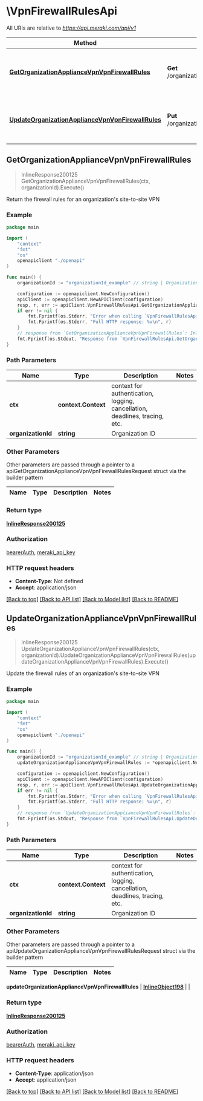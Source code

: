 # \VpnFirewallRulesApi

All URIs are relative to *https://api.meraki.com/api/v1*

Method | HTTP request | Description
------------- | ------------- | -------------
[**GetOrganizationApplianceVpnVpnFirewallRules**](VpnFirewallRulesApi.md#GetOrganizationApplianceVpnVpnFirewallRules) | **Get** /organizations/{organizationId}/appliance/vpn/vpnFirewallRules | Return the firewall rules for an organization&#39;s site-to-site VPN
[**UpdateOrganizationApplianceVpnVpnFirewallRules**](VpnFirewallRulesApi.md#UpdateOrganizationApplianceVpnVpnFirewallRules) | **Put** /organizations/{organizationId}/appliance/vpn/vpnFirewallRules | Update the firewall rules of an organization&#39;s site-to-site VPN



## GetOrganizationApplianceVpnVpnFirewallRules

> InlineResponse200125 GetOrganizationApplianceVpnVpnFirewallRules(ctx, organizationId).Execute()

Return the firewall rules for an organization's site-to-site VPN



### Example

```go
package main

import (
    "context"
    "fmt"
    "os"
    openapiclient "./openapi"
)

func main() {
    organizationId := "organizationId_example" // string | Organization ID

    configuration := openapiclient.NewConfiguration()
    apiClient := openapiclient.NewAPIClient(configuration)
    resp, r, err := apiClient.VpnFirewallRulesApi.GetOrganizationApplianceVpnVpnFirewallRules(context.Background(), organizationId).Execute()
    if err != nil {
        fmt.Fprintf(os.Stderr, "Error when calling `VpnFirewallRulesApi.GetOrganizationApplianceVpnVpnFirewallRules``: %v\n", err)
        fmt.Fprintf(os.Stderr, "Full HTTP response: %v\n", r)
    }
    // response from `GetOrganizationApplianceVpnVpnFirewallRules`: InlineResponse200125
    fmt.Fprintf(os.Stdout, "Response from `VpnFirewallRulesApi.GetOrganizationApplianceVpnVpnFirewallRules`: %v\n", resp)
}
```

### Path Parameters


Name | Type | Description  | Notes
------------- | ------------- | ------------- | -------------
**ctx** | **context.Context** | context for authentication, logging, cancellation, deadlines, tracing, etc.
**organizationId** | **string** | Organization ID | 

### Other Parameters

Other parameters are passed through a pointer to a apiGetOrganizationApplianceVpnVpnFirewallRulesRequest struct via the builder pattern


Name | Type | Description  | Notes
------------- | ------------- | ------------- | -------------


### Return type

[**InlineResponse200125**](InlineResponse200125.md)

### Authorization

[bearerAuth](../README.md#bearerAuth), [meraki_api_key](../README.md#meraki_api_key)

### HTTP request headers

- **Content-Type**: Not defined
- **Accept**: application/json

[[Back to top]](#) [[Back to API list]](../README.md#documentation-for-api-endpoints)
[[Back to Model list]](../README.md#documentation-for-models)
[[Back to README]](../README.md)


## UpdateOrganizationApplianceVpnVpnFirewallRules

> InlineResponse200125 UpdateOrganizationApplianceVpnVpnFirewallRules(ctx, organizationId).UpdateOrganizationApplianceVpnVpnFirewallRules(updateOrganizationApplianceVpnVpnFirewallRules).Execute()

Update the firewall rules of an organization's site-to-site VPN



### Example

```go
package main

import (
    "context"
    "fmt"
    "os"
    openapiclient "./openapi"
)

func main() {
    organizationId := "organizationId_example" // string | Organization ID
    updateOrganizationApplianceVpnVpnFirewallRules := *openapiclient.NewInlineObject198() // InlineObject198 |  (optional)

    configuration := openapiclient.NewConfiguration()
    apiClient := openapiclient.NewAPIClient(configuration)
    resp, r, err := apiClient.VpnFirewallRulesApi.UpdateOrganizationApplianceVpnVpnFirewallRules(context.Background(), organizationId).UpdateOrganizationApplianceVpnVpnFirewallRules(updateOrganizationApplianceVpnVpnFirewallRules).Execute()
    if err != nil {
        fmt.Fprintf(os.Stderr, "Error when calling `VpnFirewallRulesApi.UpdateOrganizationApplianceVpnVpnFirewallRules``: %v\n", err)
        fmt.Fprintf(os.Stderr, "Full HTTP response: %v\n", r)
    }
    // response from `UpdateOrganizationApplianceVpnVpnFirewallRules`: InlineResponse200125
    fmt.Fprintf(os.Stdout, "Response from `VpnFirewallRulesApi.UpdateOrganizationApplianceVpnVpnFirewallRules`: %v\n", resp)
}
```

### Path Parameters


Name | Type | Description  | Notes
------------- | ------------- | ------------- | -------------
**ctx** | **context.Context** | context for authentication, logging, cancellation, deadlines, tracing, etc.
**organizationId** | **string** | Organization ID | 

### Other Parameters

Other parameters are passed through a pointer to a apiUpdateOrganizationApplianceVpnVpnFirewallRulesRequest struct via the builder pattern


Name | Type | Description  | Notes
------------- | ------------- | ------------- | -------------

 **updateOrganizationApplianceVpnVpnFirewallRules** | [**InlineObject198**](InlineObject198.md) |  | 

### Return type

[**InlineResponse200125**](InlineResponse200125.md)

### Authorization

[bearerAuth](../README.md#bearerAuth), [meraki_api_key](../README.md#meraki_api_key)

### HTTP request headers

- **Content-Type**: application/json
- **Accept**: application/json

[[Back to top]](#) [[Back to API list]](../README.md#documentation-for-api-endpoints)
[[Back to Model list]](../README.md#documentation-for-models)
[[Back to README]](../README.md)

